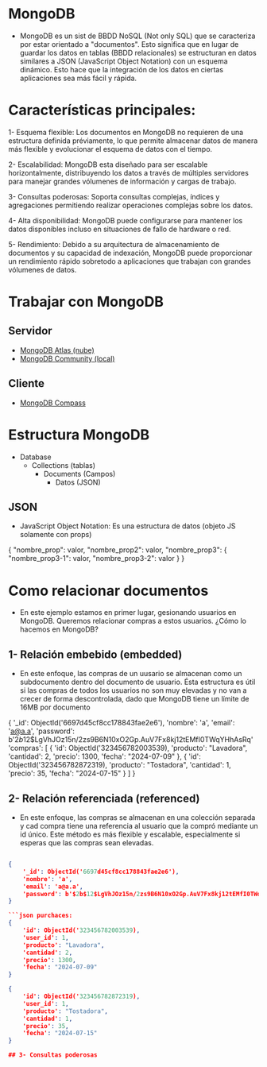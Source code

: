 # MongoDB
- MongoDB es un sist de BBDD NoSQL (Not only SQL) que se caracteriza por estar orientado a "documentos". Esto significa que en lugar de guardar los datos en tablas (BBDD relacionales) se estructuran en datos similares a JSON (JavaScript Object Notation) con un esquema dinámico. Esto hace que la integración de los datos en ciertas aplicaciones  sea más fácil y rápida. 

# Características principales:
1- Esquema flexible: Los documentos en MongoDB no requieren de una estructura definida préviamente, lo que permite almacenar datos de manera más flexible y evolucionar el esquema de datos con el tiempo.

2- Escalabilidad: MongoDB esta diseñado para ser escalable horizontalmente, distribuyendo los datos a través de múltiples servidores para manejar grandes vólumenes de información y cargas de trabajo.

3- Consultas poderosas: Soporta consultas complejas, índices y agregaciones permitiendo realizar operaciones complejas sobre los datos.

4- Alta disponibilidad: MongoDB puede configurarse para mantener los datos disponibles incluso en situaciones de fallo de hardware o red.

5- Rendimiento: Debido a su arquitectura de almacenamiento de documentos y su capacidad de indexación, MongoDB puede proporcionar un rendimiento rápido sobretodo a aplicaciones que trabajan con grandes vólumenes de datos.

# Trabajar con MongoDB
## Servidor
- [MongoDB Atlas (nube)](https://www.mongodb.com/try/download/community)
- [MongoDB Community (local)](https://www.mongodb.com/products/platform/atlas-database)

## Cliente
- [MongoDB Compass](https://www.mongodb.com/try/download/compass)

# Estructura MongoDB
- Database
    - Collections (tablas)
        - Documents (Campos)
            - Datos (JSON)

## JSON
- JavaScript Object Notation: Es una estructura de datos (objeto JS solamente con props)

{
    "nombre_prop": valor, 
    "nombre_prop2": valor,
    "nombre_prop3": {
        "nombre_prop3-1": valor,
        "nombre_prop3-2": valor
    }
}

# Como relacionar documentos
- En este ejemplo estamos en primer lugar, gesionando usuarios en MongoDB. Queremos relacionar compras a estos usuarios. ¿Cómo lo hacemos en MongoDB?

## 1- Relación embebido (embedded)
- En este enfoque, las compras de un uusario se almacenan como un subdocumento dentro del documento de usuario. Ésta estructura es útil si las compras de todos los usuarios no son muy elevadas y no van a crecer de forma descontrolada, dado que MongoDB tiene un límite de 16MB por documento

{
    '_id': ObjectId('6697d45cf8cc178843fae2e6'), 
    'nombre': 'a', 
    'email': 'a@a.a', 
    'password': b'$2b$12$LgVhJOz15n/2zs9B6N10xO2Gp.AuV7Fx8kj12tEMfI0TWqYHhAsRq'
    'compras': [
        {
            'id': ObjectId('323456782003539),
            'producto': "Lavadora",
            'cantidad': 2,
            'precio': 1300,
            'fecha': "2024-07-09"
        },
        {
            'id': ObjectId('323456782872319),
            'producto': "Tostadora",
            'cantidad': 1,
            'precio': 35,
            'fecha': "2024-07-15"
        }
    ]
}

## 2- Relación referenciada (referenced)
- En este enfoque, las compras se almacenan en una colección separada y cad compra tiene una referencia al usuario que la compró mediante un id único. Este método es más flexible y escalable, especialmente si esperas que las compras sean elevadas.

```json users:

{
    '_id': ObjectId('6697d45cf8cc178843fae2e6'), 
    'nombre': 'a', 
    'email': 'a@a.a', 
    'password': b'$2b$12$LgVhJOz15n/2zs9B6N10xO2Gp.AuV7Fx8kj12tEMfI0TWqYHhAsRq'
}

```json purchaces:
{
    'id': ObjectId('323456782003539),
    'user_id': 1,
    'producto': "Lavadora",
    'cantidad': 2,
    'precio': 1300,
    'fecha': "2024-07-09"
}

{
    'id': ObjectId('323456782872319),
    'user_id': 1,
    'producto': "Tostadora",
    'cantidad': 1,
    'precio': 35,
    'fecha': "2024-07-15"
}

## 3- Consultas poderosas